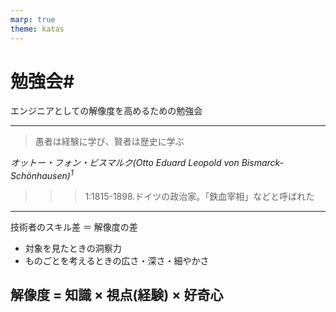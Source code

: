 ```yaml
---
marp: true
theme: katas
---
```

<!-- 
size: 16:9
paginate: true
-->
<!-- header: 勉強会#-->

# 勉強会#

エンジニアとしての解像度を高めるための勉強会

---

> 愚者は経験に学び、賢者は歴史に学ぶ

_オットー・フォン・ビスマルク(Otto Eduard Leopold von Bismarck-Schönhausen)$^1$_

>>> 1:1815-1898.ドイツの政治家。「鉄血宰相」などと呼ばれた

<!-- ドイツの統一は、演説や多数決などではなく、「鉄」と「血」によって達成されるのだ、と。 「鉄」とは武器のこと、「血」とは兵士が流す血のことを指します。 つまり、彼は武力によってドイツを統一することを宣言(https://www.try-it.jp/chapters-11786/lessons-11808/point-2/) -->

<!-- (嘘かもしれない)友人が溺れかかったときに「せめて楽に死なせてやる」と銃を向けて、慌てて岸に辿り着いたおかげで助かった。必死になれば何でもできると諭した、ネジの外れた人 -->

<!-- 現場経験で技術を培って来たという人は多くいるが、それは釘と金槌だけで家を建てようとしているのと同じ。大工の本質である技術は身につくかもしれないが、電動工具や重機を使えばどんどん建てられるし、そこから新しいアイデアも浮かんでくるというチャンスをみすみす見逃していることに気づいてほしい -->

---

技術者のスキル差 ＝ 解像度の差

* 対象を見たときの洞察力
* ものごとを考えるときの広さ・深さ・細やかさ

## 解像度 = 知識 × 視点(経験) × 好奇心
